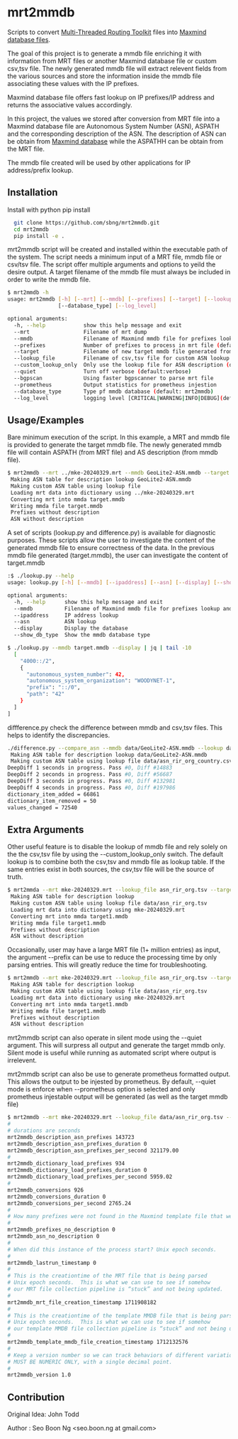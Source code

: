 
# mrt2mmdb

Scripts to convert [Multi-Threaded Routing Toolkit](https://datatracker.ietf.org/doc/html/rfc6396) files into [Maxmind database files](https://maxmind.github.io/MaxMind-DB). 

The goal of this project is to generate a mmdb file enriching it with information from MRT files or another Maxmind database file or custom csv,tsv file. The newly generated mmdb file will extract relevent fields from the various sources and store the information inside the mmdb file associating these values with the IP prefixes.

Maxmind database file offers fast lookup on IP prefixes/IP address and returns the associative values accordingly. 

In this project, the values we stored after conversion from MRT file into a Maxmind database file are Autonomous System Number (ASN), ASPATH and the corresponding description of the ASN. The description of ASN can be obtain from [Maxmind database](https://github.com/P3TERX/GeoLite.mmdb) while the ASPATHH can be obtain from the MRT file. 

The mmdb file created will be used by other applications for IP address/prefix lookup.
## Installation

Install with python pip install

```bash
  git clone https://github.com/sbng/mrt2mmdb.git
  cd mrt2mmdb
  pip install -e .
```
mrt2mmdb script will be created and installed within the executable path of the system. The script needs a minimum input of a MRT file, mmdb file or csv/tsv file. The script offer multiple arguments and options to yeild the desire output. A target filename of the mmdb file must always be included in order to write the mmdb file.
 
```bash
$ mrt2mmdb -h                                                                                      
usage: mrt2mmdb [-h] [--mrt] [--mmdb] [--prefixes] [--target] [--lookup_file] [--custom_lookup_only] [--quiet] [--bgpscan] [--prometheus]
                [--database_type] [--log_level]

optional arguments:
  -h, --help            show this help message and exit
  --mrt                 Filename of mrt dump
  --mmdb                Filename of Maxmind mmdb file for prefixes lookup and return description/ASN
  --prefixes            Number of prefixes to process in mrt file (default:all)
  --target              Filename of new target mmdb file generated from mmrt file
  --lookup_file         Filename of csv,tsv file for custom ASN lookup
  --custom_lookup_only  Only use the lookup file for ASN description (default: both)
  --quiet               Turn off verbose (default:verbose)
  --bgpscan             Using faster bgpscanner to parse mrt file
  --prometheus          Output statistics for prometheus injestion
  --database_type       Type pf mmdb database (default: mrt2mmdb)
  --log_level           logging level [CRITICAL|WARNING|INFO|DEBUG](default: WARNING)
```

    
## Usage/Examples
Bare minimum execution of the script. In this example, a MRT and mmdb file is provided to generate the target mmdb file. The newly generated mmdb file will contain ASPATH (from MRT file) and AS description (from mmdb file). 
```bash
$ mrt2mmdb --mrt ../mke-20240329.mrt --mmdb GeoLite2-ASN.mmdb --target target.mmdb     
 Making ASN table for description lookup GeoLite2-ASN.mmdb                         : 625093 prefixes [00:07, 78835.80 prefixes/s]
 Making custom ASN table using lookup file                                         : skipped
 Loading mrt data into dictionary using ../mke-20240329.mrt                        : 934 prefixes [00:00, 5530.98 prefixes/s]
 Converting mrt into mmda target.mmdb                                              : 926 prefixes [00:00, 3621.76 prefixes/s]
 Writing mmda file target.mmdb                                                     : 1 [00:00, 12.13/s]
 Prefixes without description                                                      : 13 prefixes
 ASN without description                                                           : 3 prefixes
```

A set of scripts (lookup.py and difference.py) is available for diagnostic purposes. These scripts allow the user to investigate the content of the generated mmdb file to ensure correctness of the data. In the previous mmdb file generated (target.mmdb), the user can investigate the content of target.mmdb 

```bash
:$ ./lookup.py --help                                      
usage: lookup.py [-h] [--mmdb] [--ipaddress] [--asn] [--display] [--show_db_type]

optional arguments:
  -h, --help      show this help message and exit
  --mmdb          Filename of Maxmind mmdb file for prefixes lookup and return description/ASN
  --ipaddress     IP address lookup
  --asn           ASN lookup
  --display       Display the database
  --show_db_type  Show the mmdb database type

$ ./lookup.py --mmdb target.mmdb --display | jq | tail -10                                   
  [
    "4000::/2",
    {
      "autonomous_system_number": 42,
      "autonomous_system_organization": "WOODYNET-1",
      "prefix": "::/0",
      "path": "42"
    }
  ]
]
```
diffference.py check the difference between mmdb and csv,tsv files. This helps to identify the discrepancies.

```bash
./difference.py --compare_asn --mmdb data/GeoLite2-ASN.mmdb --lookup data/asn_rir_org_country.csv
 Making ASN table for description lookup data/GeoLite2-ASN.mmdb                    : 625093 prefixes [00:07, 78685.91 prefixes/s]
 Making custom ASN table using lookup file data/asn_rir_org_country.csv            : 143735 prefixes [00:00, 240479.55 prefixes/s]
DeepDiff 1 seconds in progress. Pass #0, Diff #14883
DeepDiff 2 seconds in progress. Pass #0, Diff #56687
DeepDiff 3 seconds in progress. Pass #0, Diff #132981
DeepDiff 4 seconds in progress. Pass #0, Diff #197986
dictionary_item_added = 66861
dictionary_item_removed = 50
values_changed = 72540
```


## Extra Arguments

Other useful feature is to disable the lookup of mmdb file and rely solely on the the csv,tsv file by using the --custom_lookup_only switch. The default lookup is to combine both the csv,tsv and mmdb file as lookup table. If the same entries exist in both sources, the csv,tsv file will be the source of truth.

```bash
$ mrt2mmda --mrt mke-20240329.mrt --lookup_file asn_rir_org.tsv --target target1.mmdb --custom_lookup_only
 Making ASN table for description lookup                                           : skipped
 Making custom ASN table using lookup file data/asn_rir_org.tsv                    : 143723 prefixes [00:00, 251780.41 prefixes/s]
 Loading mrt data into dictionary using mke-20240329.mrt                           : 934 prefixes [00:00, 5682.11 prefixes/s]
 Converting mrt into mmda target1.mmdb                                             : 926 prefixes [00:00, 3594.89 prefixes/s]
 Writing mmda file target1.mmdb                                                    : 1 [00:00, 11.61/s]
 Prefixes without description                                                      : 0 prefixes
 ASN without description                                                           : 0 prefixes
```

Occasionally, user may have a large MRT file (1+ million entries) as input, the argument --prefix <num> can be use to reduce the processing time by only parsing <num> entries. This will greatly reduce the time for troubleshooting. 

```bash
$ mrt2mmdb --mrt mke-20240329.mrt --lookup_file asn_rir_org.tsv --target target1.mmdb --custom_lookup_only --prefix 100
 Making ASN table for description lookup                                           : skipped
 Making custom ASN table using lookup file data/asn_rir_org.tsv                    : 143723 prefixes [00:00, 258034.86 prefixes/s]
 Loading mrt data into dictionary using mke-20240329.mrt                           : 100 prefixes [00:00, 5483.47 prefixes/s]
 Converting mrt into mmda target1.mmdb                                             : 99 prefixes [00:00, 3347.19 prefixes/s]
 Writing mmda file target1.mmdb                                                    : 1 [00:00, 67.74/s]
 Prefixes without description                                                      : 0 prefixes
 ASN without description                                                           : 0 prefixes
```

mrt2mmdb script can also operate in silent mode using the --quiet argument. This will surpress all output and generate the target mmdb only. Silent mode is useful while running as automated script where output is irrelevent.

mrt2mmdb script can also be use to generate prometheus formatted output. This allows the output to be injested by prometheus. By default, --quiet mode is enforce when --prometheus option is selected and only prometheus injestable output will be generated (as well as the target mmdb file)

```bash
$ mrt2mmdb --mrt mke-20240329.mrt --lookup_file data/asn_rir_org.tsv --target target1.mmdb --custom_lookup_only --prometheus
#
# durations are seconds
mrt2mmdb_description_asn_prefixes 143723
mrt2mmdb_description_asn_prefixes_duration 0
mrt2mmdb_description_asn_prefixes_per_second 321179.00
#
mrt2mmdb_dictionary_load_prefixes 934
mrt2mmdb_dictionary_load_prefixes_duration 0
mrt2mmdb_dictionary_load_prefixes_per_second 5959.02
#
mrt2mmdb_conversions 926
mrt2mmdb_conversions_duration 0
mrt2mmdb_conversions_per_second 2765.24
#
# How many prefixes were not found in the Maxmind template file that we’re using as a source for names?
#
mrt2mmdb_prefixes_no_description 0
mrt2mmdb_asn_no_description 0
#
# When did this instance of the process start? Unix epoch seconds.
#
mrt2mmdb_lastrun_timestamp 0
#
# This is the creationtime of the MRT file that is being parsed
# Unix epoch seconds.  This is what we can use to see if somehow
# our MRT file collection pipeline is “stuck” and not being updated.
#
mrt2mmdb_mrt_file_creation_timestamp 1711908182
#
# This is the creationtime of the template MMDB file that is being parsed
# Unix epoch seconds.  This is what we can use to see if somehow
# our template MMDB file collection pipeline is “stuck” and not being updated.
#
mrt2mmdb_template_mmdb_file_creation_timestamp 1712132576
#
# Keep a version number so we can track behaviors of different variations
# MUST BE NUMERIC ONLY, with a single decimal point.
#
mrt2mmdb_version 1.0
```
## Contribution
Original Idea: John Todd <jtodd at loligo.com>

Author : Seo Boon Ng <seo.boon.ng at gmail.com>
